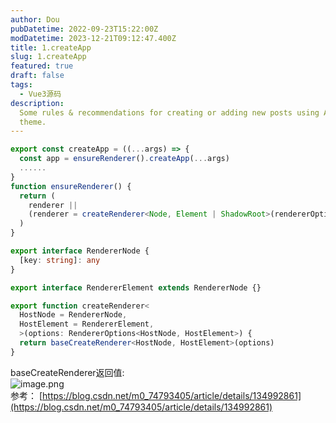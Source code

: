 ```yaml
---
author: Dou
pubDatetime: 2022-09-23T15:22:00Z
modDatetime: 2023-12-21T09:12:47.400Z
title: 1.createApp
slug: 1.createApp
featured: true
draft: false
tags:
  - Vue3源码
description:
  Some rules & recommendations for creating or adding new posts using AstroPaper
  theme.
---
```



```typescript
export const createApp = ((...args) => {
  const app = ensureRenderer().createApp(...args)
  ......
}
function ensureRenderer() {
  return (
    renderer ||
    (renderer = createRenderer<Node, Element | ShadowRoot>(rendererOptions))
  )
}

```
```typescript
export interface RendererNode {
  [key: string]: any
}

export interface RendererElement extends RendererNode {}

export function createRenderer<
  HostNode = RendererNode,
  HostElement = RendererElement,
  >(options: RendererOptions<HostNode, HostElement>) {
  return baseCreateRenderer<HostNode, HostElement>(options)
}
```
baseCreateRenderer返回值:<br />![image.png](https://cdn.nlark.com/yuque/0/2024/png/38733028/1716969196476-a6baa66d-fe8e-4da4-b94a-910b4c523ff6.png#averageHue=%23fefefe&clientId=uf589facc-878f-4&from=paste&height=162&id=u99750c15&originHeight=202&originWidth=543&originalType=binary&ratio=1.25&rotation=0&showTitle=false&size=5927&status=done&style=none&taskId=u875c2c4c-518f-4d95-b10b-79a35f5abf2&title=&width=434.4)<br />参考： [https://blog.csdn.net/m0_74793405/article/details/134992861](https://blog.csdn.net/m0_74793405/article/details/134992861)
